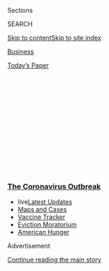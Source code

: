 <div id="app">

<div>

<div>

<div>

<div class="NYTAppHideMasthead css-1q2w90k e1suatyy0">

<div class="section css-ui9rw0 e1suatyy2">

<div class="css-eph4ug er09x8g0">

<div class="css-6n7j50">

</div>

<span class="css-1dv1kvn">Sections</span>

<div class="css-10488qs">

<span class="css-1dv1kvn">SEARCH</span>

</div>

[Skip to content](#site-content)[Skip to site
index](#site-index)

</div>

<div id="masthead-section-label" class="css-1wr3we4 eaxe0e00">

[Business](https://www.nytimes3xbfgragh.onion/section/business)

</div>

<div class="css-10698na e1huz5gh0">

</div>

</div>

<div id="masthead-bar-one" class="section hasLinks css-15hmgas e1csuq9d3">

<div class="css-uqyvli e1csuq9d0">

</div>

<div class="css-1uqjmks e1csuq9d1">

</div>

<div class="css-9e9ivx">

[](https://myaccount.nytimes3xbfgragh.onion/auth/login?response_type=cookie&client_id=vi)

</div>

<div class="css-1bvtpon e1csuq9d2">

[Today’s
Paper](https://www.nytimes3xbfgragh.onion/section/todayspaper)

</div>

</div>

</div>

</div>

<div data-aria-hidden="false">

<div id="site-content" data-role="main">

<div>

<div class="css-1aor85t" style="opacity:0.000000001;z-index:-1;visibility:hidden">

<div class="css-1hqnpie">

<div class="css-epjblv">

<span class="css-17xtcya">[Business](/section/business)</span><span class="css-x15j1o">|</span><span class="css-fwqvlz">Trapped
by Pandemic, Ships’ Crews Fight Exhaustion and
Despair</span>

</div>

<div class="css-k008qs">

<div class="css-1iwv8en">

<span class="css-18z7m18"></span>

<div>

</div>

</div>

<span class="css-1n6z4y">https://nyti.ms/3m84pQW</span>

<div class="css-1705lsu">

<div class="css-4xjgmj">

<div class="css-4skfbu" data-role="toolbar" data-aria-label="Social Media Share buttons, Save button, and Comments Panel with current comment count" data-testid="share-tools">

  - 
  - 
  - 
  - 
    
    <div class="css-6n7j50">
    
    </div>

  - 

</div>

</div>

</div>

</div>

</div>

</div>

<div class="css-13pd83m">

<div class="css-l9svim">

### [<span class="css-pa1jbp"><span class="css-1rxm0ex">The Coronavirus</span><span class="css-1rxm0ex"> Outbreak</span></span>](https://www.nytimes3xbfgragh.onion/news-event/coronavirus?name=styln-coronavirus-markets&region=TOP_BANNER&block=storyline_menu_recirc&action=click&pgtype=Article&impression_id=0407ed00-f282-11ea-b183-fd6e653e4bb2&variant=undefined)

  - <span class="css-ousu42"><span class="css-12clwdu">live</span>[Latest
    Updates](https://www.nytimes3xbfgragh.onion/2020/09/09/world/covid-19-coronavirus.html?name=styln-coronavirus-markets&region=TOP_BANNER&block=storyline_menu_recirc&action=click&pgtype=Article&impression_id=04081410-f282-11ea-b183-fd6e653e4bb2&variant=undefined)</span>
  - <span class="css-ousu42">[Maps and
    Cases](https://www.nytimes3xbfgragh.onion/interactive/2020/us/coronavirus-us-cases.html?name=styln-coronavirus-markets&region=TOP_BANNER&block=storyline_menu_recirc&action=click&pgtype=Article&impression_id=04081411-f282-11ea-b183-fd6e653e4bb2&variant=undefined)</span>
  - <span class="css-ousu42">[Vaccine
    Tracker](https://www.nytimes3xbfgragh.onion/interactive/2020/science/coronavirus-vaccine-tracker.html?name=styln-coronavirus-markets&region=TOP_BANNER&block=storyline_menu_recirc&action=click&pgtype=Article&impression_id=04081412-f282-11ea-b183-fd6e653e4bb2&variant=undefined)</span>
  - <span class="css-ousu42">[Eviction
    Moratorium](https://www.nytimes3xbfgragh.onion/2020/09/02/your-money/eviction-moratorium-covid.html?name=styln-coronavirus-markets&region=TOP_BANNER&block=storyline_menu_recirc&action=click&pgtype=Article&impression_id=04081413-f282-11ea-b183-fd6e653e4bb2&variant=undefined)</span>
  - <span class="css-ousu42">[American
    Hunger](https://www.nytimes3xbfgragh.onion/interactive/2020/09/02/magazine/food-insecurity-hunger-us.html?name=styln-coronavirus-markets&region=TOP_BANNER&block=storyline_menu_recirc&action=click&pgtype=Article&impression_id=04081414-f282-11ea-b183-fd6e653e4bb2&variant=undefined)</span>

</div>

</div>

<div id="top-wrapper" class="css-1sy8kpn">

<div id="top-slug" class="css-l9onyx">

Advertisement

</div>

[Continue reading the main
story](#after-top)

<div class="ad top-wrapper" style="text-align:center;height:100%;display:block;min-height:250px">

<div id="top" class="place-ad" data-position="top" data-size-key="top">

</div>

</div>

<div id="after-top">

</div>

</div>

<div>

<div id="sponsor-wrapper" class="css-1hyfx7x">

<div id="sponsor-slug" class="css-19vbshk">

Supported by

</div>

[Continue reading the main
story](#after-sponsor)

<div id="sponsor" class="ad sponsor-wrapper" style="text-align:center;height:100%;display:block">

</div>

<div id="after-sponsor">

</div>

</div>

<div class="css-186x18t">

</div>

<div class="css-1vkm6nb ehdk2mb0">

# Trapped by Pandemic, Ships’ Crews Fight Exhaustion and Despair

</div>

When borders closed, seafarers on ships around the world suddenly had no
way home. Half a year later, there’s no solution in sight.

<div class="css-79elbk" data-testid="photoviewer-wrapper">

<div class="css-z3e15g" data-testid="photoviewer-wrapper-hidden">

</div>

<div class="css-1a48zt4 ehw59r15" data-testid="photoviewer-children">

![<span class="css-16f3y1r e13ogyst0" data-aria-hidden="true">Nilesh
Mukherjee, the chief officer, on the bridge of a tanker off Tuxpan,
Mexico. The pandemic has stalled the replacement of cargo ships’ crew
members, leaving hundreds of thousands in
limbo.</span><span class="css-cnj6d5 e1z0qqy90" itemprop="copyrightHolder"><span class="css-1ly73wi e1tej78p0">Credit...</span><span><span>via
Nilesh
Mukherjee</span></span></span>](https://static01.graylady3jvrrxbe.onion/images/2020/09/10/world/10VIRUS-SEAFARERS1/merlin_176516718_b45cbcf5-12d5-4776-9175-7b271ec1faca-articleLarge.jpg?quality=75&auto=webp&disable=upscale)

</div>

</div>

<div class="css-18e8msd">

<div class="css-vp77d3 epjyd6m0">

<div class="css-1baulvz">

By <span class="css-1baulvz last-byline" itemprop="name">Aurora
Almendral</span>

</div>

</div>

  - Sept. 9, 2020, <span class="css-epvm6">3:28 a.m.
    ET</span>

  - 
    
    <div class="css-4xjgmj">
    
    <div class="css-d8bdto" data-role="toolbar" data-aria-label="Social Media Share buttons, Save button, and Comments Panel with current comment count" data-testid="share-tools">
    
      - 
      - 
      - 
      - 
        
        <div class="css-6n7j50">
        
        </div>
    
      - 
    
    </div>
    
    </div>

</div>

</div>

<div class="section meteredContent css-1r7ky0e" name="articleBody" itemprop="articleBody">

<div class="css-1fanzo5 StoryBodyCompanionColumn">

<div class="css-53u6y8">

BANGKOK — Ralph Santillan, a merchant seaman from the Philippines,
hasn’t had shore leave in half a year. It has been 18 months since he
reported for duty on his ship, which hauls corn, barley and other
commodities around the world. It has been even longer since he saw his
wife and son.

“There’s nothing I can do,” Mr. Santillan said late last month from his
ship, a 965-foot bulk carrier off South Korea. “I have to leave to God
whatever might happen here.”

His time on the ship, where he spends long days chipping rust off the
deck or cleaning out cargo holds, was supposed to have ended in
February, after an 11-month stint — the maximum length for a seafarer’s
contract.

But the Covid-19 pandemic led countries to start closing borders and
[refusing to let sailors come
ashore](https://www.nytimes3xbfgragh.onion/2020/03/25/world/europe/coronavirus-ship-crews-trapped.html).
For cargo ships around the world, the process known as crew change, in
which seamen like Mr. Santillan are replaced by new ones as their
contracts expire, ground nearly to a halt.

</div>

</div>

<div class="css-1fanzo5 StoryBodyCompanionColumn">

<div class="css-53u6y8">

In June, the United Nations called the situation a “[growing
humanitarian and safety
crisis](https://www.un.org/sg/en/content/sg/statement/2020-06-12/statement-attributable-the-spokesman-for-the-secretary-general-the-repatriation-of-seafarers).”
And there is still no solution in sight.

Last month, the International Transport Workers’ Federation, a
seafarers’ union, estimated that 300,000 of the 1.2 million crew
members at sea were essentially stranded on their ships, working past
the expiration of their original contracts and fighting isolation,
uncertainty and fatigue.

“This floating population, many of which have been at sea for over a
year, are reaching the end of their tether,” Guy Platten, secretary
general of the International Chamber of Shipping, which represents
shipowners, said on Friday. “If governments do not act quickly and
decisively to facilitate the transfer of crews and ease restrictions
around air travel, we face the very real situation of a slowdown in
global trade.”

</div>

</div>

<div class="css-79elbk" data-testid="photoviewer-wrapper">

<div class="css-z3e15g" data-testid="photoviewer-wrapper-hidden">

</div>

<div class="css-1a48zt4 ehw59r15" data-testid="photoviewer-children">

![<span class="css-16f3y1r e13ogyst0" data-aria-hidden="true">Ralph
Santillan, a Filipino seafarer, on his ship, docked in southern China in
July. “Missing someone is not allowed,” said Mr. Santillan, who has not
seen his family in over 18
months.</span><span class="css-cnj6d5 e1z0qqy90" itemprop="copyrightHolder"><span class="css-1ly73wi e1tej78p0">Credit...</span><span>via
Ralph
Santillan</span></span>](https://static01.graylady3jvrrxbe.onion/images/2020/09/04/world/00seafarers-2/merlin_176516679_9898ad34-2216-4aa9-a270-f4262b86e3c6-articleLarge.jpg?quality=75&auto=webp&disable=upscale)

</div>

</div>

<div class="css-1fanzo5 StoryBodyCompanionColumn">

<div class="css-53u6y8">

Some crew members have begun refusing to work, forcing ships to stay in
port. And many in the shipping industry fear that the stress and
exhaustion will lead to accidents, perhaps disastrous ones.

</div>

</div>

<div class="css-1fanzo5 StoryBodyCompanionColumn">

<div class="css-53u6y8">

“Owners made their contract so short for a reason,” said Joost Mes, the
director of Avior Marine, a maritime recruitment agency in Manila. “The
consequences are coming closer, and the margins of safety are getting
less.”

<div id="NYT_MAIN_CONTENT_1_REGION" class="css-9tf9ac">

<div>

<div id="styln-covid-updates-markets" class="section interactive-content interactive-size-medium css-1ftcdic">

<div class="css-17ih8de interactive-body">

<div id="styln-briefing-block">

<div class="briefing-block-header-section">

# [Latest Updates: The Coronavirus Outbreak and the Economy](https://www.nytimes3xbfgragh.onion/live/2020/09/08/business/stock-market-today-coronavirus?action=click&pgtype=Article&state=default&region=MAIN_CONTENT_1&context=storylines_live_updates)

</div>

<div class="briefing-block-lb-items">

<div class="briefing-block-update-time">

[12h
ago](https://www.nytimes3xbfgragh.onion/live/2020/09/08/business/stock-market-today-coronavirus?action=click&pgtype=Article&state=default&region=MAIN_CONTENT_1&context=storylines_live_updates#the-latest-under-armour-announces-layoffs-and-lubys-will-liquidate)

</div>

<div>

[The latest: Under Armour announces layoffs, and Luby’s will
liquidate.](https://www.nytimes3xbfgragh.onion/live/2020/09/08/business/stock-market-today-coronavirus?action=click&pgtype=Article&state=default&region=MAIN_CONTENT_1&context=storylines_live_updates#the-latest-under-armour-announces-layoffs-and-lubys-will-liquidate)

</div>

<div class="briefing-block-update-time">

[13h
ago](https://www.nytimes3xbfgragh.onion/live/2020/09/08/business/stock-market-today-coronavirus?action=click&pgtype=Article&state=default&region=MAIN_CONTENT_1&context=storylines_live_updates#lululemon-reports-a-quarterly-profit-as-consumers-flock-to-yoga-pants)

</div>

<div>

[Lululemon reports a quarterly profit as consumers flock to yoga
pants.](https://www.nytimes3xbfgragh.onion/live/2020/09/08/business/stock-market-today-coronavirus?action=click&pgtype=Article&state=default&region=MAIN_CONTENT_1&context=storylines_live_updates#lululemon-reports-a-quarterly-profit-as-consumers-flock-to-yoga-pants)

</div>

<div class="briefing-block-update-time">

[15h
ago](https://www.nytimes3xbfgragh.onion/live/2020/09/08/business/stock-market-today-coronavirus?action=click&pgtype=Article&state=default&region=MAIN_CONTENT_1&context=storylines_live_updates#the-work-from-home-challenge-for-employees-of-color)

</div>

<div>

[The work-from-home challenge for employees of
color.](https://www.nytimes3xbfgragh.onion/live/2020/09/08/business/stock-market-today-coronavirus?action=click&pgtype=Article&state=default&region=MAIN_CONTENT_1&context=storylines_live_updates#the-work-from-home-challenge-for-employees-of-color)

</div>

</div>

<div class="briefing-block-footer">

<div class="briefing-block-footer-meta">

[See more
updates](https://www.nytimes3xbfgragh.onion/live/2020/09/08/business/stock-market-today-coronavirus?action=click&pgtype=Article&state=default&region=MAIN_CONTENT_1&context=storylines_live_updates)

</div>

<div class="briefing-block-briefinglinks">

<span>More live coverage:</span>
[Global](https://www.nytimes3xbfgragh.onion/2020/09/09/world/covid-19-coronavirus.html?action=click&pgtype=Article&state=default&region=MAIN_CONTENT_1&context=storylines_live_updates)

</div>

</div>

</div>

</div>

</div>

</div>

</div>

Seafarers have to stay vigilant. Standing in the wrong spot on deck, or
missing a step on a long, narrow ladder, could mean injury or death. A
distracted watch officer could miss an approaching vessel until it is
too late.

“I can see the fatigue and stress in their faces,” Mr. Santillan said in
July from his ship, referring to the five men who worked with him on the
deck. “I’m sure they can see it on my face.” He said they sometimes
worked 23-hour days to meet their schedules.

Three of the 20 crew members on a [bulk
carrier](https://www.nytimes3xbfgragh.onion/2020/08/18/world/africa/captain-mauritius-oil-spill-arrested.html)
that ran aground off Mauritius in late July, [spilling 1,000 tons of oil
into the pristine
waters](https://www.nytimes3xbfgragh.onion/2020/08/28/us/mauritius-dolphin-deaths.html?searchResultPosition=1),
were on extended contracts, according to [Lloyd’s
List](https://lloydslist.maritimeintelligence.informa.com/daily-briefing/2020/08-august/daily-briefing-august-18-2020),
a maritime intelligence company. The cause of the accident has not been
determined, but the seafarers’ union said it pointed to the potential
consequences of having an overworked crew. Two of the ships’ officers
have been charged with unsafe navigation.

In a June survey by the seafarers’ union, many crew members on extended
contracts said exhaustion was affecting their ability to focus. Some
compared themselves to prisoners or slaves, according to the survey, and
some said they had considered suicide.

Members of one crew had to shave their heads after running out of
shampoo because no one could go ashore for provisions, according to the
survey. Another ship’s captain had to pull the tooth of a seafarer who
could not go ashore to see a dentist, a shipping company executive said.

</div>

</div>

<div class="css-1fanzo5 StoryBodyCompanionColumn">

<div class="css-53u6y8">

“If someone is hurt, there is no hospital,” said Burcu Akceken, the
chief officer of a chemical tanker that was anchored off Dakar, Senegal,
who is from
Turkey.

</div>

</div>

<div class="css-79elbk" data-testid="photoviewer-wrapper">

<div class="css-z3e15g" data-testid="photoviewer-wrapper-hidden">

</div>

<div class="css-1a48zt4 ehw59r15" data-testid="photoviewer-children">

<div class="css-1xdhyk6 erfvjey0">

<span class="css-1ly73wi e1tej78p0">Image</span>

<div class="css-zjzyr8">

<div data-testid="lazyimage-container" style="height:386.6666666666667px">

</div>

</div>

</div>

<span class="css-16f3y1r e13ogyst0" data-aria-hidden="true">Burcu
Akceken, the chief officer on a chemical tanker, said prohibitions on
letting seafarers ashore made the work more dangerous. “If someone is
hurt, there is no hospital,” she
said.  </span><span class="css-cnj6d5 e1z0qqy90" itemprop="copyrightHolder"><span class="css-1ly73wi e1tej78p0">Credit...</span><span>via
Burcu Akceken</span></span>

</div>

</div>

<div class="css-1fanzo5 StoryBodyCompanionColumn">

<div class="css-53u6y8">

Many stranded crew members said governments should do more to
accommodate crew changes. “Ports and countries want the cargo, but when
it comes to the crew who are bringing the cargo to them, they are not
helping us,” said Nilesh Mukherjee, the chief officer on a tanker
carrying liquid petroleum gas, who is from India.

Even in normal times, replacing a crew member involves complex
logistics, said Frederick Kenney, director of legal and external affairs
at the International Maritime Organization, a U.N. agency that oversees
global shipping.

Leaving a ship, and getting home, requires more than just disembarking.
It usually involves multiple border crossings, flights with at least one
connection, and a slew of certificates, specialized visas and
immigration stamps. A crew member’s replacement has to go through the
same steps.

Every step in that procedure is “broken” because of the pandemic, with
flights limited, border controls tightened and many consulates closed,
according to Mr. Kenney. While some countries have found ways around the
problem, “the rate of progress is not keeping up with the growing
backlog of seafarers,” he said last week.

Some ports have exempted crew members from border restrictions, then
backtracked after seafarers, arriving from their home countries to
report for duty on a ship, were found to have Covid-19.

Hong Kong exempted sea as well as airline crews from a 14-day quarantine
requirement, but it [changed those rules in
July](https://www.maritime-executive.com/article/hong-kong-suspends-crew-changes-except-for-cargo-ships-in-port),
after the exemptions were blamed for a surge in case numbers. In
Singapore, too, protocols were tightened after seafarers tested positive
for the virus on arrival.

</div>

</div>

<div class="css-1fanzo5 StoryBodyCompanionColumn">

<div class="css-53u6y8">

Mr. Platten, of the International Chamber of Shipping, said that if the
crisis continued, vessels would inevitably stop sailing. “It’s not going
to be suddenly, tomorrow, that they’re all going to stop,” he said.
“It’ll be a gradual creeping up on this, and that’s a real worry for
the global supply chain.”

Some ships have already been idled, at least temporarily, because
seafarers refused to keep working. Under international maritime law, an
undermanned ship cannot sail.

The departure of the Ben Rinnes, chartered to haul soy for Cargill from
Geelong, Australia, was delayed last month after five seafarers demanded
to be sent home; at least one had been working for 17 months. Cargill
said that as a charterer, it did not manage crew changes, but that it
had been involved in discussions that led to the crew members’
departure. In a statement, it said it joined the union’s call for
“immediate government action to ensure seafarers can be repatriated.”

Another ship was idled in the Australian port of Fremantle because
seafarers stopped working, and there were at least two similar cases in
which crew members were allowed to disembark in Panama.

While some seafarers have extended their contracts out of a sense of
duty, or because they feared being blacklisted if they didn’t, others
have accused captains or employers of intimidation. The Australian
maritime authorities detained the cargo ship Unison Jasper last month
over accusations that its Burmese crew had been abused and forced to
sign contract
extensions.

</div>

</div>

<div class="css-79elbk" data-testid="photoviewer-wrapper">

<div class="css-z3e15g" data-testid="photoviewer-wrapper-hidden">

</div>

<div class="css-1a48zt4 ehw59r15" data-testid="photoviewer-children">

<div class="css-1xdhyk6 erfvjey0">

<span class="css-1ly73wi e1tej78p0">Image</span>

<div class="css-zjzyr8">

<div data-testid="lazyimage-container" style="height:483.33333333333326px">

</div>

</div>

</div>

<span class="css-16f3y1r e13ogyst0" data-aria-hidden="true">A vessel
pulled away in May after receiving fuel from Ms. Akceken’s tanker off
the coast of
Senegal. </span><span class="css-cnj6d5 e1z0qqy90" itemprop="copyrightHolder"><span class="css-1ly73wi e1tej78p0">Credit...</span><span>Burcu
Akceken</span></span>

</div>

</div>

<div class="css-1fanzo5 StoryBodyCompanionColumn">

<div class="css-53u6y8">

Mr. Santillan, who boarded his ship in March 2019, was near the end of
his contract when the pandemic hit. After a monthlong voyage from Brazil
to Singapore, which was supposed to be his last stop, he was told that
his flight home to the Philippines had been canceled.

</div>

</div>

<div class="css-1fanzo5 StoryBodyCompanionColumn">

<div class="css-53u6y8">

It wasn’t clear to him who was responsible — the airline, his employer
or the Philippine government, which, because of the pandemic, was
letting only a few of its many overseas workers back into the country
each day.

But border restrictions meant that Mr. Santillan wasn’t allowed onshore.
And with no one to replace him, the ship would be unable to sail if he
stopped working.

Fearing he’d be blacklisted if he did so, Mr. Santillan signed a new
contract. Since then, he said, his captain has told him at least three
times that he would be allowed to leave, but it hasn’t happened.

He and the rest of the crew try to keep one another’s spirits up, but
their list of diversions is grimly short: Go to the gym, belt out some
songs on the karaoke machine, or buy internet credits and scroll through
Facebook, looking for [something to laugh
at](https://www.facebookcorewwwi.onion/watch/?v=274567883836011). Mr.
Santillan has watched “Pirates of the Caribbean” so many times that he
has memorized it — a point of exasperation, not pride.

He still has chocolates that he bought in Brazil for his wife and their
young son, but they have passed their expiration date. His son, who was
a week old when Mr. Santillan left the Philippines, is now walking and
talking.

Mr. Santillan said he had to resist thinking about his family while
working.

“Missing someone is not allowed,” he said. “For you to focus on work,
you can’t think about them. Your body is heavier when you miss someone.”

</div>

</div>

<div>

</div>

</div>

<div>

</div>

<div>

</div>

<div>

</div>

<div>

<div id="bottom-wrapper" class="css-1ede5it">

<div id="bottom-slug" class="css-l9onyx">

Advertisement

</div>

[Continue reading the main
story](#after-bottom)

<div id="bottom" class="ad bottom-wrapper" style="text-align:center;height:100%;display:block;min-height:90px">

</div>

<div id="after-bottom">

</div>

</div>

</div>

</div>

</div>

## Site Index

<div>

</div>

## Site Information Navigation

  - [© <span>2020</span> <span>The New York Times
    Company</span>](https://help.nytimes3xbfgragh.onion/hc/en-us/articles/115014792127-Copyright-notice)

<!-- end list -->

  - [NYTCo](https://www.nytco.com/)
  - [Contact
    Us](https://help.nytimes3xbfgragh.onion/hc/en-us/articles/115015385887-Contact-Us)
  - [Work with us](https://www.nytco.com/careers/)
  - [Advertise](https://nytmediakit.com/)
  - [T Brand Studio](http://www.tbrandstudio.com/)
  - [Your Ad
    Choices](https://www.nytimes3xbfgragh.onion/privacy/cookie-policy#how-do-i-manage-trackers)
  - [Privacy](https://www.nytimes3xbfgragh.onion/privacy)
  - [Terms of
    Service](https://help.nytimes3xbfgragh.onion/hc/en-us/articles/115014893428-Terms-of-service)
  - [Terms of
    Sale](https://help.nytimes3xbfgragh.onion/hc/en-us/articles/115014893968-Terms-of-sale)
  - [Site
    Map](https://spiderbites.nytimes3xbfgragh.onion)
  - [Help](https://help.nytimes3xbfgragh.onion/hc/en-us)
  - [Subscriptions](https://www.nytimes3xbfgragh.onion/subscription?campaignId=37WXW)

</div>

</div>

</div>

</div>
